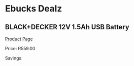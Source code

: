 
# Ebucks Dealz
## BLACK+DECKER 12V 1.5Ah USB Battery
[Product Page](https://www.ebucks.com/web/shop/productSelected.do?prodId=1010892595&catId=370101825)

Price: R559.00

Savings: 


	